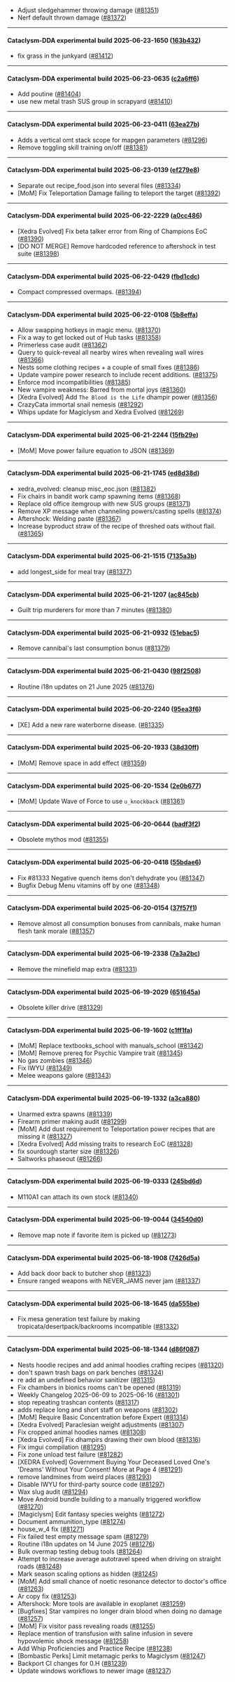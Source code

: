 * Adjust sledgehammer throwing damage ([#81351](https://github.com/CleverRaven/Cataclysm-DDA/pull/81351))
* Nerf default thrown damage ([#81372](https://github.com/CleverRaven/Cataclysm-DDA/pull/81372))

---

#### Cataclysm-DDA experimental build 2025-06-23-1650 ([163b432](https://github.com/CleverRaven/Cataclysm-DDA/releases/tag/cdda-experimental-2025-06-23-1650))

* fix grass in the junkyard ([#81412](https://github.com/CleverRaven/Cataclysm-DDA/pull/81412))

---

#### Cataclysm-DDA experimental build 2025-06-23-0635 ([c2a6ff6](https://github.com/CleverRaven/Cataclysm-DDA/releases/tag/cdda-experimental-2025-06-23-0635))

* Add poutine  ([#81404](https://github.com/CleverRaven/Cataclysm-DDA/pull/81404))
* use new metal trash SUS group in scrapyard ([#81410](https://github.com/CleverRaven/Cataclysm-DDA/pull/81410))

---

#### Cataclysm-DDA experimental build 2025-06-23-0411 ([63ea27b](https://github.com/CleverRaven/Cataclysm-DDA/releases/tag/cdda-experimental-2025-06-23-0411))

* Adds a vertical omt stack scope for mapgen parameters ([#81296](https://github.com/CleverRaven/Cataclysm-DDA/pull/81296))
* Remove toggling skill training on/off ([#81381](https://github.com/CleverRaven/Cataclysm-DDA/pull/81381))

---

#### Cataclysm-DDA experimental build 2025-06-23-0139 ([ef279e8](https://github.com/CleverRaven/Cataclysm-DDA/releases/tag/cdda-experimental-2025-06-23-0139))

* Separate out recipe_food.json into several files ([#81334](https://github.com/CleverRaven/Cataclysm-DDA/pull/81334))
* [MoM] Fix Teleportation Damage failing to teleport the target ([#81392](https://github.com/CleverRaven/Cataclysm-DDA/pull/81392))

---

#### Cataclysm-DDA experimental build 2025-06-22-2229 ([a0cc486](https://github.com/CleverRaven/Cataclysm-DDA/releases/tag/cdda-experimental-2025-06-22-2229))

* [Xedra Evolved] Fix beta talker error from Ring of Champions EoC ([#81390](https://github.com/CleverRaven/Cataclysm-DDA/pull/81390))
* [DO NOT MERGE] Remove hardcoded reference to aftershock in test suite ([#81398](https://github.com/CleverRaven/Cataclysm-DDA/pull/81398))

---

#### Cataclysm-DDA experimental build 2025-06-22-0429 ([fbd1cdc](https://github.com/CleverRaven/Cataclysm-DDA/releases/tag/cdda-experimental-2025-06-22-0429))

* Compact compressed overmaps. ([#81394](https://github.com/CleverRaven/Cataclysm-DDA/pull/81394))

---

#### Cataclysm-DDA experimental build 2025-06-22-0108 ([5b8effa](https://github.com/CleverRaven/Cataclysm-DDA/releases/tag/cdda-experimental-2025-06-22-0108))

* Allow swapping hotkeys in magic menu. ([#81370](https://github.com/CleverRaven/Cataclysm-DDA/pull/81370))
* Fix a way to get locked out of Hub tasks ([#81358](https://github.com/CleverRaven/Cataclysm-DDA/pull/81358))
* Primerless case audit  ([#81362](https://github.com/CleverRaven/Cataclysm-DDA/pull/81362))
* Query to quick-reveal all nearby wires when revealing wall wires ([#81366](https://github.com/CleverRaven/Cataclysm-DDA/pull/81366))
* Nests some clothing recipes +  a couple of small fixes ([#81386](https://github.com/CleverRaven/Cataclysm-DDA/pull/81386))
* Update vampire power research to include recent additions. ([#81375](https://github.com/CleverRaven/Cataclysm-DDA/pull/81375))
* Enforce mod incompatibilities ([#81385](https://github.com/CleverRaven/Cataclysm-DDA/pull/81385))
* New vampire weakness: Barred from mortal joys ([#81360](https://github.com/CleverRaven/Cataclysm-DDA/pull/81360))
* [Xedra Evolved] Add `The Blood is the Life` dhampir power ([#81356](https://github.com/CleverRaven/Cataclysm-DDA/pull/81356))
* CrazyCata immortal snail nemesis ([#81292](https://github.com/CleverRaven/Cataclysm-DDA/pull/81292))
* Whips update for Magiclysm and Xedra Evolved ([#81269](https://github.com/CleverRaven/Cataclysm-DDA/pull/81269))

---

#### Cataclysm-DDA experimental build 2025-06-21-2244 ([15fb29e](https://github.com/CleverRaven/Cataclysm-DDA/releases/tag/cdda-experimental-2025-06-21-2244))

* [MoM] Move power failure equation to JSON ([#81369](https://github.com/CleverRaven/Cataclysm-DDA/pull/81369))

---

#### Cataclysm-DDA experimental build 2025-06-21-1745 ([ed8d38d](https://github.com/CleverRaven/Cataclysm-DDA/releases/tag/cdda-experimental-2025-06-21-1745))

* xedra_evolved: cleanup misc_eoc.json ([#81382](https://github.com/CleverRaven/Cataclysm-DDA/pull/81382))
* Fix chairs in bandit work camp spawning items ([#81368](https://github.com/CleverRaven/Cataclysm-DDA/pull/81368))
* Replace old office itemgroup with new SUS groups ([#81371](https://github.com/CleverRaven/Cataclysm-DDA/pull/81371))
* Remove XP message when channeling powers/casting spells ([#81374](https://github.com/CleverRaven/Cataclysm-DDA/pull/81374))
* Aftershock: Welding paste ([#81367](https://github.com/CleverRaven/Cataclysm-DDA/pull/81367))
* Increase byproduct straw of the recipe of threshed oats without flail. ([#81365](https://github.com/CleverRaven/Cataclysm-DDA/pull/81365))

---

#### Cataclysm-DDA experimental build 2025-06-21-1515 ([7135a3b](https://github.com/CleverRaven/Cataclysm-DDA/releases/tag/cdda-experimental-2025-06-21-1515))

* add longest_side for meal tray ([#81377](https://github.com/CleverRaven/Cataclysm-DDA/pull/81377))

---

#### Cataclysm-DDA experimental build 2025-06-21-1207 ([ac845cb](https://github.com/CleverRaven/Cataclysm-DDA/releases/tag/cdda-experimental-2025-06-21-1207))

* Guilt trip murderers for more than 7 minutes ([#81380](https://github.com/CleverRaven/Cataclysm-DDA/pull/81380))

---

#### Cataclysm-DDA experimental build 2025-06-21-0932 ([51ebac5](https://github.com/CleverRaven/Cataclysm-DDA/releases/tag/cdda-experimental-2025-06-21-0932))

* Remove cannibal's last consumption bonus ([#81379](https://github.com/CleverRaven/Cataclysm-DDA/pull/81379))

---

#### Cataclysm-DDA experimental build 2025-06-21-0430 ([98f2508](https://github.com/CleverRaven/Cataclysm-DDA/releases/tag/cdda-experimental-2025-06-21-0430))

* Routine i18n updates on 21 June 2025 ([#81376](https://github.com/CleverRaven/Cataclysm-DDA/pull/81376))

---

#### Cataclysm-DDA experimental build 2025-06-20-2240 ([95ea3f6](https://github.com/CleverRaven/Cataclysm-DDA/releases/tag/cdda-experimental-2025-06-20-2240))

* [XE] Add a new rare waterborne disease. ([#81335](https://github.com/CleverRaven/Cataclysm-DDA/pull/81335))

---

#### Cataclysm-DDA experimental build 2025-06-20-1933 ([38d30ff](https://github.com/CleverRaven/Cataclysm-DDA/releases/tag/cdda-experimental-2025-06-20-1933))

* [MoM] Remove space in add effect ([#81359](https://github.com/CleverRaven/Cataclysm-DDA/pull/81359))

---

#### Cataclysm-DDA experimental build 2025-06-20-1534 ([2e0b677](https://github.com/CleverRaven/Cataclysm-DDA/releases/tag/cdda-experimental-2025-06-20-1534))

* [MoM] Update Wave of Force to use `u_knockback` ([#81361](https://github.com/CleverRaven/Cataclysm-DDA/pull/81361))

---

#### Cataclysm-DDA experimental build 2025-06-20-0644 ([badf3f2](https://github.com/CleverRaven/Cataclysm-DDA/releases/tag/cdda-experimental-2025-06-20-0644))

* Obsolete mythos mod ([#81355](https://github.com/CleverRaven/Cataclysm-DDA/pull/81355))

---

#### Cataclysm-DDA experimental build 2025-06-20-0418 ([55bdae6](https://github.com/CleverRaven/Cataclysm-DDA/releases/tag/cdda-experimental-2025-06-20-0418))

* Fix #81333 Negative quench items don't dehydrate you ([#81347](https://github.com/CleverRaven/Cataclysm-DDA/pull/81347))
* Bugfix Debug Menu vitamins off by one ([#81348](https://github.com/CleverRaven/Cataclysm-DDA/pull/81348))

---

#### Cataclysm-DDA experimental build 2025-06-20-0154 ([37f57f1](https://github.com/CleverRaven/Cataclysm-DDA/releases/tag/cdda-experimental-2025-06-20-0154))

* Remove almost all consumption bonuses from cannibals, make human flesh tank morale ([#81357](https://github.com/CleverRaven/Cataclysm-DDA/pull/81357))

---

#### Cataclysm-DDA experimental build 2025-06-19-2338 ([7a3a2bc](https://github.com/CleverRaven/Cataclysm-DDA/releases/tag/cdda-experimental-2025-06-19-2338))

* Remove the minefield map extra ([#81331](https://github.com/CleverRaven/Cataclysm-DDA/pull/81331))

---

#### Cataclysm-DDA experimental build 2025-06-19-2029 ([651645a](https://github.com/CleverRaven/Cataclysm-DDA/releases/tag/cdda-experimental-2025-06-19-2029))

* Obsolete killer drive ([#81329](https://github.com/CleverRaven/Cataclysm-DDA/pull/81329))

---

#### Cataclysm-DDA experimental build 2025-06-19-1602 ([c1ff1fa](https://github.com/CleverRaven/Cataclysm-DDA/releases/tag/cdda-experimental-2025-06-19-1602))

* [MoM] Replace textbooks_school with manuals_school ([#81342](https://github.com/CleverRaven/Cataclysm-DDA/pull/81342))
* [MoM] Remove prereq for Psychic Vampire trait ([#81345](https://github.com/CleverRaven/Cataclysm-DDA/pull/81345))
* No gas zombies ([#81346](https://github.com/CleverRaven/Cataclysm-DDA/pull/81346))
* Fix IWYU ([#81349](https://github.com/CleverRaven/Cataclysm-DDA/pull/81349))
* Melee weapons galore ([#81343](https://github.com/CleverRaven/Cataclysm-DDA/pull/81343))

---

#### Cataclysm-DDA experimental build 2025-06-19-1332 ([a3ca880](https://github.com/CleverRaven/Cataclysm-DDA/releases/tag/cdda-experimental-2025-06-19-1332))

* Unarmed extra spawns ([#81339](https://github.com/CleverRaven/Cataclysm-DDA/pull/81339))
* Firearm primer making audit ([#81299](https://github.com/CleverRaven/Cataclysm-DDA/pull/81299))
* [MoM] Add dust requirement to Teleportation power recipes that are missing it ([#81327](https://github.com/CleverRaven/Cataclysm-DDA/pull/81327))
* [Xedra Evolved] Add missing traits to research EoC ([#81328](https://github.com/CleverRaven/Cataclysm-DDA/pull/81328))
* fix sourdough starter size ([#81326](https://github.com/CleverRaven/Cataclysm-DDA/pull/81326))
* Saltworks phaseout ([#81266](https://github.com/CleverRaven/Cataclysm-DDA/pull/81266))

---

#### Cataclysm-DDA experimental build 2025-06-19-0333 ([245bd6d](https://github.com/CleverRaven/Cataclysm-DDA/releases/tag/cdda-experimental-2025-06-19-0333))

* M110A1 can attach its own stock ([#81340](https://github.com/CleverRaven/Cataclysm-DDA/pull/81340))

---

#### Cataclysm-DDA experimental build 2025-06-19-0044 ([34540d0](https://github.com/CleverRaven/Cataclysm-DDA/releases/tag/cdda-experimental-2025-06-19-0044))

* Remove map note if favorite item is picked up ([#81273](https://github.com/CleverRaven/Cataclysm-DDA/pull/81273))

---

#### Cataclysm-DDA experimental build 2025-06-18-1908 ([7426d5a](https://github.com/CleverRaven/Cataclysm-DDA/releases/tag/cdda-experimental-2025-06-18-1908))

* Add back door back to butcher shop ([#81323](https://github.com/CleverRaven/Cataclysm-DDA/pull/81323))
* Ensure ranged weapons with NEVER_JAMS never jam ([#81337](https://github.com/CleverRaven/Cataclysm-DDA/pull/81337))

---

#### Cataclysm-DDA experimental build 2025-06-18-1645 ([da555be](https://github.com/CleverRaven/Cataclysm-DDA/releases/tag/cdda-experimental-2025-06-18-1645))

* Fix mesa generation test failure by making tropicata/desertpack/backrooms incompatible ([#81332](https://github.com/CleverRaven/Cataclysm-DDA/pull/81332))

---

#### Cataclysm-DDA experimental build 2025-06-18-1344 ([d86f087](https://github.com/CleverRaven/Cataclysm-DDA/releases/tag/cdda-experimental-2025-06-18-1344))

* Nests hoodie recipes and add animal hoodies crafting recipes ([#81320](https://github.com/CleverRaven/Cataclysm-DDA/pull/81320))
* don't spawn trash bags on park benches ([#81324](https://github.com/CleverRaven/Cataclysm-DDA/pull/81324))
* re add an undefined behavior sanitizer ([#81315](https://github.com/CleverRaven/Cataclysm-DDA/pull/81315))
* Fix chambers in bionics rooms can't be opened ([#81319](https://github.com/CleverRaven/Cataclysm-DDA/pull/81319))
* Weekly Changelog 2025-06-09 to 2025-06-16 ([#81301](https://github.com/CleverRaven/Cataclysm-DDA/pull/81301))
* stop repeating trashcan contents ([#81317](https://github.com/CleverRaven/Cataclysm-DDA/pull/81317))
* adds replace long and short staff on weapons ([#81302](https://github.com/CleverRaven/Cataclysm-DDA/pull/81302))
* [MoM] Require Basic Concentration before Expert  ([#81314](https://github.com/CleverRaven/Cataclysm-DDA/pull/81314))
* [Xedra Evolved] Paraclesian weight adjustments ([#81307](https://github.com/CleverRaven/Cataclysm-DDA/pull/81307))
* Fix cropped animal hoodies names ([#81308](https://github.com/CleverRaven/Cataclysm-DDA/pull/81308))
* [Xedra Evolved] Fix dhampirs drawing their own blood ([#81316](https://github.com/CleverRaven/Cataclysm-DDA/pull/81316))
* Fix imgui compilation ([#81295](https://github.com/CleverRaven/Cataclysm-DDA/pull/81295))
* Fix zone unload test failure ([#81282](https://github.com/CleverRaven/Cataclysm-DDA/pull/81282))
* [XEDRA Evolved] Government Buying Your Deceased Loved One's 'Dreams' Without Your Consent! More at Page 4 ([#81291](https://github.com/CleverRaven/Cataclysm-DDA/pull/81291))
* remove landmines from weird places ([#81293](https://github.com/CleverRaven/Cataclysm-DDA/pull/81293))
* Disable IWYU for third-party source code ([#81297](https://github.com/CleverRaven/Cataclysm-DDA/pull/81297))
* Wax slug audit ([#81294](https://github.com/CleverRaven/Cataclysm-DDA/pull/81294))
* Move Android bundle building to a manually triggered workflow ([#81270](https://github.com/CleverRaven/Cataclysm-DDA/pull/81270))
* [Magiclysm] Edit fantasy species weights ([#81272](https://github.com/CleverRaven/Cataclysm-DDA/pull/81272))
* Document ammunition_type ([#81274](https://github.com/CleverRaven/Cataclysm-DDA/pull/81274))
* house_w_4 fix ([#81271](https://github.com/CleverRaven/Cataclysm-DDA/pull/81271))
* Fix failed test empty message spam ([#81279](https://github.com/CleverRaven/Cataclysm-DDA/pull/81279))
* Routine i18n updates on 14 June 2025 ([#81276](https://github.com/CleverRaven/Cataclysm-DDA/pull/81276))
* Bulk overmap testing debug tools ([#81264](https://github.com/CleverRaven/Cataclysm-DDA/pull/81264))
* Attempt to increase average autotravel speed when driving on straight roads ([#81248](https://github.com/CleverRaven/Cataclysm-DDA/pull/81248))
* Mark season scaling options as hidden ([#81245](https://github.com/CleverRaven/Cataclysm-DDA/pull/81245))
* [MoM] Add small chance of noetic resonance detector to doctor's office ([#81263](https://github.com/CleverRaven/Cataclysm-DDA/pull/81263))
* Ar copy fix ([#81253](https://github.com/CleverRaven/Cataclysm-DDA/pull/81253))
* Aftershock: More tools are available in exoplanet ([#81259](https://github.com/CleverRaven/Cataclysm-DDA/pull/81259))
* [Bugfixes] Star vampires no longer drain blood when doing no damage ([#81257](https://github.com/CleverRaven/Cataclysm-DDA/pull/81257))
* [MoM] Fix visitor pass revealing roads ([#81255](https://github.com/CleverRaven/Cataclysm-DDA/pull/81255))
* Replace mention of transfusion with saline infusion in severe hypovolemic shock message ([#81258](https://github.com/CleverRaven/Cataclysm-DDA/pull/81258))
* Add Whip Proficiencies and Practice Recipe ([#81238](https://github.com/CleverRaven/Cataclysm-DDA/pull/81238))
* [Bombastic Perks] Limit metamagic perks to Magiclysm ([#81247](https://github.com/CleverRaven/Cataclysm-DDA/pull/81247))
* Backport CI changes for 0.H ([#81239](https://github.com/CleverRaven/Cataclysm-DDA/pull/81239))
* Update windows workflows to newer image ([#81237](https://github.com/CleverRaven/Cataclysm-DDA/pull/81237))
